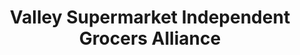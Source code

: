 ---
title: "Valley Supermarket Independent Grocers Alliance"
url: /hot-springs/valley-supermarket-independent-grocers-alliance/
shop: supermarket
---